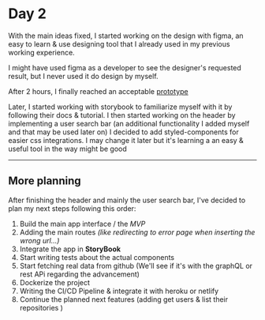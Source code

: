 # Day 2
With the main ideas fixed, I started working on the design with figma, an easy to learn & use designing tool that I already used in my previous working experience.
  
    
I might have used figma as a developer to see the designer's requested result, but I never used it do design by myself.   

After 2 hours, I finally reached an acceptable [ prototype](https://www.figma.com/file/nTLzlmWmXdVgRHr3MqozcB/Untitled?node-id=0%3A1&t=bNlacR6objthZRIY-1)    
  
Later, I started working with storybook to familiarize myself with it by following their docs & tutorial.
I then started working on the header by implementing a user search bar (an additional functionality I added myself and that may be used later on) I decided to add styled-components for easier css integrations. I may change it later but it's learning a an easy & useful tool in the way might be good    
***
## More planning 
After finishing the header and mainly the user search bar, I've decided to plan my next steps following this order:
1. Build the main app interface / the *MVP*
2. Adding the main routes *(like redirecting to error page when inserting the wrong url...)* 
3. Integrate the app in **StoryBook**
4. Start writing tests about the actual components
5. Start fetching real data from github (We'll see if it's with the graphQL or rest APi regarding the advancement) 
6. Dockerize the project 
7. Writing the CI/CD Pipeline & integrate it with heroku or netlify
8. Continue the planned next features (adding get users & list their repositories )
